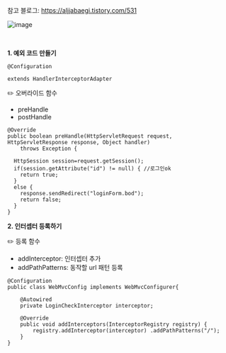 참고 블로그: https://aljjabaegi.tistory.com/531


![image](https://user-images.githubusercontent.com/62600984/117326009-37f07900-aecc-11eb-8780-d25b302b9492.png)

<br>

**1. 예외 코드 만들기**
```
@Configuration
```
```
extends HandlerInterceptorAdapter
```
✏️ 오버라이드 함수
- preHandle
- postHandle
```
@Override
public boolean preHandle(HttpServletRequest request, HttpServletResponse response, Object handler)
    throws Exception {

  HttpSession session=request.getSession();
  if(session.getAttribute("id") != null) { //로그인ok
    return true;
  }
  else {
    response.sendRedirect("loginForm.bod");
    return false;
  }
}
```

**2. 인터셉터 등록하기**

✏️ 등록 함수
- addInterceptor: 인터셉터 추가
- addPathPatterns: 동작할 url 패턴 등록
```
@Configuration 
public class WebMvcConfig implements WebMvcConfigurer{ 
    
    @Autowired 
    private LoginCheckInterceptor interceptor; 
    
    @Override 
    public void addInterceptors(InterceptorRegistry registry) { 
        registry.addInterceptor(interceptor) .addPathPatterns("/"); 
    }
}

```
